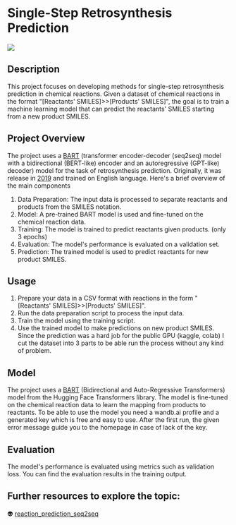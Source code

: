 # Single-Step Retrosynthesis Prediction

<img src="https://github.com/AdamAdonyi/Single-Step-Retrosynthesis-Prediction/blob/main/retro_picture.png">


## Description

This project focuses on developing methods for single-step retrosynthesis prediction in chemical reactions. Given a dataset of chemical reactions in the format "[Reactants' SMILES]>>[Products' SMILES]", the goal is to train a machine learning model that can predict the reactants' SMILES starting from a new product SMILES.

## Project Overview

The project uses a [BART](https://huggingface.co/facebook/bart-large) (transformer encoder-decoder (seq2seq) model with a bidirectional (BERT-like) encoder and an autoregressive (GPT-like) decoder) model for the task of retrosynthesis prediction. Originally, it was release in [2019](https://arxiv.org/abs/1910.13461) and trained on English language. Here's a brief overview of the main components

1. Data Preparation: The input data is processed to separate reactants and products from the SMILES notation.
2. Model: A pre-trained BART model is used and fine-tuned on the chemical reaction data.
3. Training: The model is trained to predict reactants given products. (only 3 epochs)
4. Evaluation: The model's performance is evaluated on a validation set.
5. Prediction: The trained model is used to predict reactants for new product SMILES.


## Usage

1. Prepare your data in a CSV format with reactions in the form "[Reactants' SMILES]>>[Products' SMILES]".
2. Run the data preparation script to process the input data.
3. Train the model using the training script.
4. Use the trained model to make predictions on new product SMILES.
   Since the prediction was a hard job for the public GPU (kaggle, colab) I cut the dataset into 3 parts to be able run the process without any kind of problem.


## Model

The project uses a [BART](https://huggingface.co/facebook/bart-large) (Bidirectional and Auto-Regressive Transformers) model from the Hugging Face Transformers library. The model is fine-tuned on the chemical reaction data to learn the mapping from products to reactants. To be able to use the model you need a wandb.ai profile and a generated key which is free and easy to use. After the first run, the given error message guide you to the homepage in case of lack of the key.



## Evaluation
The model's performance is evaluated using metrics such as validation loss. You can find the evaluation results in the training output.


## Further resources to explore the topic:  
:alien: [reaction_prediction_seq2seq](https://github.com/pandegroup/reaction_prediction_seq2seq)

